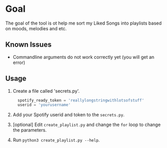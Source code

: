 # Goal

The goal of the tool is ot help me sort my Liked Songs into playlists based on moods, melodies and etc.

## Known Issues

* Commandline arguments do not work correctly yet (you will get an error)

## Usage

1. Create a file called 'secrets.py'.

   ```python
     spotify_ready_token = 'reallylongstringwithlotsofstuff'
     userid = 'yourusername'
   ```

2. Add your Spotify userid and token to the `secrets.py`.
3. [optional] Edit `create_playlist.py` and change the `for` loop to change the parameters.
4. Run `python3 create_playlist.py --help`.
